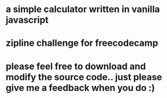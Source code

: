 # a simple calculator written in vanilla javascript
# zipline challenge for freecodecamp
# please feel free to download and modify the source code.. just please give me a feedback when you do :)
